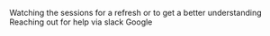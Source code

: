 Watching the sessions for a refresh or to get a better understanding
Reaching out for help via slack
Google
